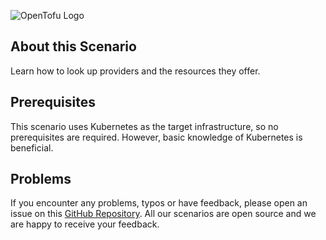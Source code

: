 ![OpenTofu Logo](https://raw.githubusercontent.com/opentofu/brand-artifacts/main/full/transparent/SVG/on-light.svg)

## About this Scenario

Learn how to look up providers and the resources they offer. 

## Prerequisites

This scenario uses Kubernetes as the target infrastructure, so no prerequisites are required. However, basic knowledge
of Kubernetes is beneficial.

## Problems

If you encounter any problems, typos or have feedback, please open an issue on this
[GitHub Repository](https://github.com/peak-scale/killercoda). All our scenarios are open source and we are happy to
receive your feedback.
